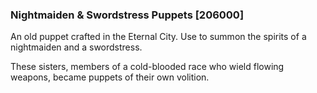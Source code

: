 ### Nightmaiden & Swordstress Puppets [206000]

An old puppet crafted in the Eternal City. Use to summon the spirits of a nightmaiden and a swordstress.

These sisters, members of a cold-blooded race who wield flowing weapons, became puppets of their own volition.